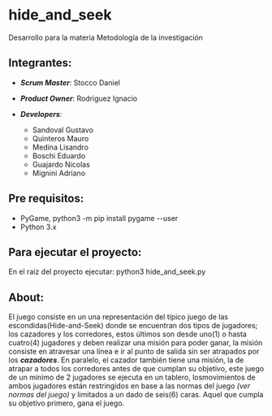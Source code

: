 # hide_and_seek
Desarrollo para la materia Metodología de la investigación

## Integrantes:
  
  
  - _**Scrum Master**_: Stocco Daniel   
  - _**Product Owner**_: Rodriguez Ignacio

  - _**Developers**:_
    * Sandoval Gustavo
    * Quinteros Mauro
    * Medina Lisandro
    * Boschi Eduardo
    * Guajardo Nicolas
    * Mignini Adriano
    
## Pre requisitos:
* PyGame,
python3 -m pip install pygame --user
* Python 3.x

## Para ejecutar el proyecto:
En el raiz del proyecto ejecutar:
python3 hide_and_seek.py
    
## About:

El juego consiste en un una representación del típico juego de las escondidas(Hide-and-Seek) donde se encuentran
dos tipos de jugadores; los cazadores y los corredores, estos últimos son desde uno(1) o hasta cuatro(4) jugadores
y deben realizar una misión para poder ganar, la misión consiste en atravesar una línea e ir al punto de salida sin
ser atrapados por los **_cazadores_**. En paralelo, el cazador también tiene una misión, la de atrapar a todos los
corredores antes de que cumplan su objetivo, este juego de un mínimo de 2 jugadores se ejecuta en un tablero,
losmovimientos de ambos jugadores están restringidos en base a las normas del juego _(ver normas del juego)_ y
limitados a un dado de seis(6) caras. Aquel que cumpla su objetivo primero, gana el juego.
